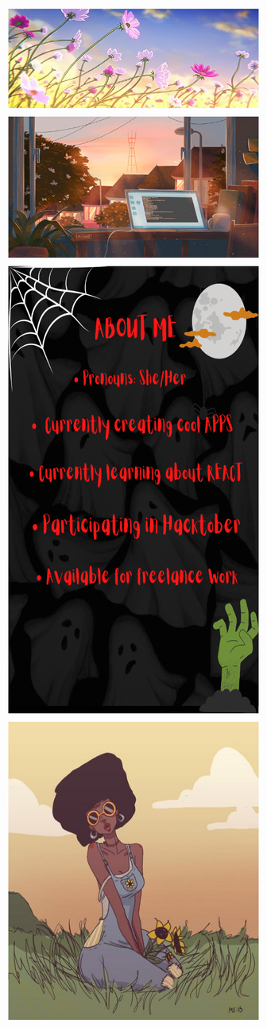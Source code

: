 <p align="center">
  <img src="792236ced7ec959dd7a0ce7804d3bd47.gif" alt="Zolara Codes Spring Logo" width="770" height="200"/>
</p>

<p align="center">
  <img src="7d07a255678962d30d8717dcf5dbd266.gif" alt="Computer blinking on desktop screen near window overlooking sunset"/>
</p>
 
<p align="center">
<img src="0BE2D0DB-2CA4-4F8A-BB88-C93572F8C369.png" alt="About me page" width="700" height="900" />
 </p>

<p align="center">
 <img src="b523c6a6505a72bc5f835c9a768566e0.jpg" alt="Summertime Garnett" width="600" height="600" title="Optional title"/>
</p>




